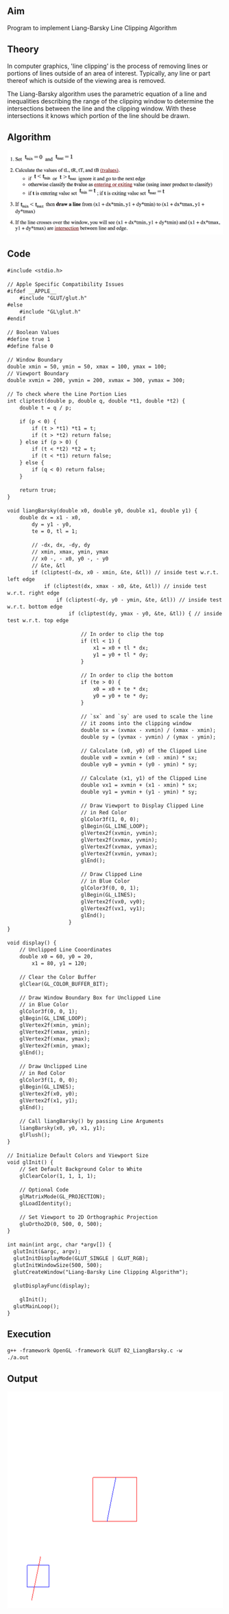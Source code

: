## Aim
Program to implement Liang-Barsky Line Clipping Algorithm

## Theory
In computer graphics, 'line clipping' is the process of removing lines or portions of lines outside of an area of interest. Typically, any line or part thereof which is outside of the viewing area is removed.

The Liang-Barsky algorithm uses the parametric equation of a line and inequalities describing the range of the clipping window to determine the intersections between the line and the clipping window. With these intersections it knows which portion of the line should be drawn.

## Algorithm
![Liang-Barsky Algorithm](LiangBarsky-Algorithm.png)

## Code
```
#include <stdio.h>

// Apple Specific Compatibility Issues
#ifdef __APPLE__
	#include "GLUT/glut.h"
#else
	#include "GL\glut.h"
#endif

// Boolean Values
#define true 1
#define false 0

// Window Boundary
double xmin = 50, ymin = 50, xmax = 100, ymax = 100;
// Viewport Boundary
double xvmin = 200, yvmin = 200, xvmax = 300, yvmax = 300;

// To check where the Line Portion Lies
int cliptest(double p, double q, double *t1, double *t2) {
	double t = q / p;

	if (p < 0) {
		if (t > *t1) *t1 = t;
		if (t > *t2) return false;
	} else if (p > 0) {
		if (t < *t2) *t2 = t;
		if (t < *t1) return false;
	} else {
		if (q < 0) return false;
	}

	return true;
}

void liangBarsky(double x0, double y0, double x1, double y1) {
	double dx = x1 - x0,
		dy = y1 - y0,
		te = 0, tl = 1;

		// -dx, dx, -dy, dy
		// xmin, xmax, ymin, ymax
		// x0 -, - x0, y0 -, - y0
		// &te, &tl
		if (cliptest(-dx, x0 - xmin, &te, &tl)) // inside test w.r.t. left edge
			if (cliptest(dx, xmax - x0, &te, &tl)) // inside test w.r.t. right edge
				if (cliptest(-dy, y0 - ymin, &te, &tl)) // inside test w.r.t. bottom edge
					if (cliptest(dy, ymax - y0, &te, &tl)) { // inside test w.r.t. top edge

						// In order to clip the top
						if (tl < 1) {
							x1 = x0 + tl * dx;
							y1 = y0 + tl * dy;
						}

						// In order to clip the bottom
						if (te > 0) {
							x0 = x0 + te * dx;
							y0 = y0 + te * dy;
						}

						// `sx` and `sy` are used to scale the line
						// it zooms into the clipping window
						double sx = (xvmax - xvmin) / (xmax - xmin);
						double sy = (yvmax - yvmin) / (ymax - ymin);

						// Calculate (x0, y0) of the Clipped Line
						double vx0 = xvmin + (x0 - xmin) * sx;
						double vy0 = yvmin + (y0 - ymin) * sy;

						// Calculate (x1, y1) of the Clipped Line
						double vx1 = xvmin + (x1 - xmin) * sx;
						double vy1 = yvmin + (y1 - ymin) * sy;

						// Draw Viewport to Display Clipped Line
						// in Red Color
						glColor3f(1, 0, 0);
						glBegin(GL_LINE_LOOP);
						glVertex2f(xvmin, yvmin);
						glVertex2f(xvmax, yvmin);
						glVertex2f(xvmax, yvmax);
						glVertex2f(xvmin, yvmax);
						glEnd();

						// Draw Clipped Line
						// in Blue Color
						glColor3f(0, 0, 1);
						glBegin(GL_LINES);
						glVertex2f(vx0, vy0);
						glVertex2f(vx1, vy1);
						glEnd();
					}
}

void display() {
	// Unclipped Line Cooordinates
	double x0 = 60, y0 = 20,
		x1 = 80, y1 = 120;

	// Clear the Color Buffer
	glClear(GL_COLOR_BUFFER_BIT);

	// Draw Window Boundary Box for Unclipped Line
	// in Blue Color
	glColor3f(0, 0, 1);
	glBegin(GL_LINE_LOOP);
	glVertex2f(xmin, ymin);
	glVertex2f(xmax, ymin);
	glVertex2f(xmax, ymax);
	glVertex2f(xmin, ymax);
	glEnd();

	// Draw Unclipped Line
	// in Red Color
	glColor3f(1, 0, 0);
	glBegin(GL_LINES);
	glVertex2f(x0, y0);
	glVertex2f(x1, y1);
	glEnd();

	// Call liangBarsky() by passing Line Arguments
	liangBarsky(x0, y0, x1, y1);
	glFlush();
}

// Initialize Default Colors and Viewport Size
void glInit() {
	// Set Default Background Color to White
	glClearColor(1, 1, 1, 1);

	// Optional Code
	glMatrixMode(GL_PROJECTION);
	glLoadIdentity();

	// Set Viewport to 2D Orthographic Projection
	gluOrtho2D(0, 500, 0, 500);
}

int main(int argc, char *argv[]) {
  glutInit(&argc, argv);
  glutInitDisplayMode(GLUT_SINGLE | GLUT_RGB);
  glutInitWindowSize(500, 500);
  glutCreateWindow("Liang-Barsky Line Clipping Algorithm");

  glutDisplayFunc(display);

	glInit();
  glutMainLoop();
}
```

## Execution
```
g++ -framework OpenGL -framework GLUT 02_LiangBarsky.c -w
./a.out
```

## Output
![Liang-Barsky](LiangBarsky-Output.png)
